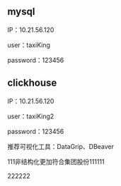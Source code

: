 ## mysql

IP：10.21.56.120

user：taxiKing

password：123456



## clickhouse

IP：10.21.56.120

user：taxiKing2

password：123456

推荐可视化工具：DataGrip、DBeaver

111非结构化更加符合集团股份111111



222222



